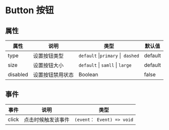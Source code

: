 # Button 按钮

<demo src="./demos/basic.vue"></demo>

<demo src="./demos/disabled.vue"></demo>

<demo src="./demos/size.vue"></demo>

## 属性

| 属性     | 说明             | 类型                            | 默认值  |
| -------- | ---------------- | ------------------------------- | ------- |
| type     | 设置按钮类型     | `default` \|`primary` \|` dashed` | default |
| size     | 设置按钮大小     | `default` \| `samll` \| `large`   | default |
| disabled | 设置按钮禁用状态 | Boolean                         | false   |

## 事件

| 事件  | 说明               | 类型                      |
| ----- | ------------------ | ------------------------- |
| click | 点击时候触发该事件 | `(event： Event) => void` |


